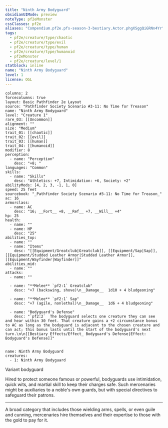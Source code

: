 ```yaml
---
title: "Ninth Army Bodyguard"
obsidianUIMode: preview
noteType: pf2eMonster
cssClasses: pf2e
aliases: "Compendium.pf2e.pfs-season-3-bestiary.Actor.phgXSggQiGRNn4Yr" 
tags:
  - pf2e/creature/type/chaotic
  - pf2e/creature/type/evil
  - pf2e/creature/type/human
  - pf2e/creature/type/humanoid
  - pf2eMonster
  - pf2e/creature/level/1
statblock: inline
name: "Ninth Army Bodyguard"
level: 1
license: OGL
---
```


```statblock
columns: 2
forcecolumns: true
layout: Basic Pathfinder 2e Layout
source: "Pathfinder Society Scenario #3-11: No Time for Treason"
name: "Ninth Army Bodyguard"
level: "Creature 1"
rare_03: [[Uncommon]]
alignment: ""
size: "Medium"
trait_01: [[chaotic]]
trait_02: [[evil]]
trait_03: [[human]]
trait_04: [[humanoid]]
modifier: 8
perception:
  - name: "Perception"
    desc: "+8; "
languages: "Common"
skills:
  - name: "Skills"
    desc: "Athletics: +7, Intimidation: +6, Society: +2"
abilityMods: [4, 2, 3, -1, 1, 0]
speed: 25 feet
sourcebook: "_Pathfinder Society Scenario #3-11: No Time for Treason_"
ac: 16
armorclass:
  - name: AC
    desc: "16; __Fort__ +8, __Ref__ +7, __Will__ +4"
hp: 25
health:
  - name: ""
  - name: HP
    desc: "25"
abilities_top:
  - name: ""
  - name: "Items"
    desc: "[[Equipment/Greatclub|Greatclub]], [[Equipment/Sap|Sap]], [[Equipment/Studded Leather Armor|Studded Leather Armor]], [[Equipment/Wayfinder|Wayfinder]]"
abilities_mid:
  - name: ""
attacks:
  - name: ""

  - name: "**Melee** `pf2:1` Greatclub"
    desc: "+7 (backswing, shove)\n__Damage__  1d10 + 4 bludgeoning"

  - name: "**Melee** `pf2:1` Sap"
    desc: "+7 (agile, nonlethal)\n__Damage__  1d6 + 4 bludgeoning"

  - name: "Bodyguard's Defense"
    desc: "`pf2:2`  The bodyguard selects one creature they can see and hear within 30 feet. That creature gains a +2 circumstance bonus to AC as long as the bodyguard is adjacent to the chosen creature and can act; this bonus lasts until the start of the bodyguard's next turn.\n\n[[Bestiary Effects/Effect_ Bodyguard's Defense|Effect: Bodyguard's Defense]]"
 
```

```encounter-table
name: Ninth Army Bodyguard
creatures:
  - 1: Ninth Army Bodyguard
```


Variant bodyguard

Hired to protect someone famous or powerful, bodyguards use intimidation, quick wits, and martial skill to keep their charges safe. Such mercenaries might be auxiliaries to a noble's own guards, but with special directives to safeguard their patrons.

* * *

A broad category that includes those wielding arms, spells, or even guile and cunning, mercenaries hire themselves and their expertise to those with the gold to pay for it.
